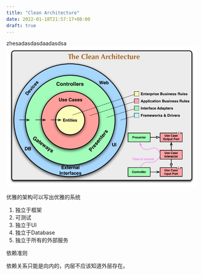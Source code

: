 ```yaml
---
title: "Clean Architecture"
date: 2022-01-18T21:57:17+08:00
draft: true
---
```

zhesadasdasdaadasdsa
![ass](/clean-archi/CleanArchitecture.jpeg)

优雅的架构可以写出优雅的系统

1. 独立于框架
2. 可测试
3. 独立于UI
4. 独立于Database
5. 独立于所有的外部服务

依赖准则

依赖关系只能是向内的，内层不应该知道外层存在。
